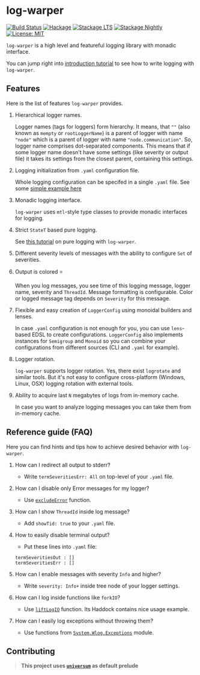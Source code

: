 log-warper
==========

[![Build Status](https://travis-ci.org/serokell/log-warper.svg)](https://travis-ci.org/serokell/log-warper)
[![Hackage](https://img.shields.io/hackage/v/log-warper.svg)](https://hackage.haskell.org/package/log-warper)
[![Stackage LTS](http://stackage.org/package/log-warper/badge/lts)](http://stackage.org/lts/package/log-warper)
[![Stackage Nightly](http://stackage.org/package/log-warper/badge/nightly)](http://stackage.org/nightly/package/log-warper)
[![License: MIT](https://img.shields.io/badge/License-MIT-yellow.svg)](https://opensource.org/licenses/MIT)

`log-warper` is a high level and featureful logging library with monadic interface.

You can jump right into [introduction tutorial](https://github.com/serokell/log-warper/blob/master/examples/HowTo.md)
to see how to write logging with `log-warper`.

## Features

Here is the list of features `log-warper` provides.

1. Hierarchical logger names.

   Logger names (tags for loggers) form hierarchy. It means, that `""`
   (also known as `mempty` or `rootLoggerName`) is a parent of logger with name `"node"` which is
   a parent of logger with name `"node.communication"`. So, logger name comprises dot-separated components.
   This means that if some logger name doesn't have some settings (like severity or output file) it takes
   its settings from the closest parent, containing this settings.

2. Logging initialization from `.yaml` configuration file.

   Whole logging configuration can be specifed in a single `.yaml` file.
   See some [simple example here](https://github.com/input-output-hk/cardano-sl/blob/develop/log-config-prod.yaml)

3. Monadic logging interface.

   `log-warper` uses `mtl`-style type classes to provide monadic interfaces for logging.

4. Strict `StateT` based pure logging.

   See [this tutorial](https://github.com/serokell/log-warper/blob/master/examples/PureLogging.md)
   on pure logging with `log-warper`.

5. Different severity levels of messages with the ability to configure `Set` of severities.

6. Output is colored :star:

   When you log messages, you see time of this logging message, logger name, severity and `ThreadId`.
   Message formatting is configurable. Color or logged message tag depends on `Severity` for this message.

7. Flexible and easy creation of `LoggerConfig` using monoidal builders and lenses.

   In case `.yaml` configuration is not enough for you, you can use `lens`-based EDSL to create configurations.
   `LoggerConfig` also implements instances for `Semigroup` and `Monoid` so you can combine your configurations
   from different sources (CLI and `.yaml` for example).

8. Logger rotation.

   `log-warper` supports logger rotation. Yes, there exist `logrotate` and similar tools.
   But it's not easy to configure cross-platform (Windows, Linux, OSX) logging rotation with external tools.

9. Ability to acquire last `N` megabytes of logs from in-memory cache.

   In case you want to analyze logging messages you can take them from in-memory cache.

## Reference guide (FAQ)

Here you can find hints and tips how to achieve desired behavior with `log-warper`.

1. How can I redirect all output to stderr?

   * Write `termSeveritiesErr: All` on top-level of your `.yaml` file.

2. How can I disable only Error messages for my logger?

   * Use [`excludeError`](https://hackage.haskell.org/package/log-warper-1.8.5/docs/System-Wlog-Severity.html#v:excludeError) function.

3. How can I show `ThreadId` inside log message?

   * Add `showTid: true` to your `.yaml` file.

4. How to easily disable terminal output?

   * Put these lines into `.yaml` file:

   ```
   termSeveritiesOut : []
   termSeveritiesErr : []
   ```

5. How can I enable messages with severity `Info` and higher?

   * Write `severity: Info+` inside tree node of your logger settings.

6. How can I log inside functions like `forkIO`?

   * Use [`liftLogIO`](https://hackage.haskell.org/package/log-warper-1.8.5/docs/System-Wlog-CanLog.html#v:liftLogIO) function.
   Its Haddock contains nice usage example.

7. How can I easily log exceptions without throwing them?

   * Use functions from [`System.Wlog.Exceptions`](https://hackage.haskell.org/package/log-warper-1.8.5/docs/System-Wlog-Exception.html) module.

## Contributing

> **This project uses [`universum`](https://github.com/serokell/universum)
> as default prelude**
